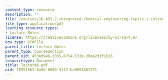 ```yaml
---
content_type: resource
description: ''
file: /courses/10-492-2-integrated-chemical-engineering-topics-i-introduction-to-biocatalysis-fall-2004/7895f0b38a9b005091f2bc0091b61271_lecture6.pdf
file_type: application/pdf
learning_resource_types:
- Lecture Notes
license: https://creativecommons.org/licenses/by-nc-sa/4.0/
ocw_type: OCWFile
parent_title: Lecture Notes
parent_type: CourseSection
parent_uid: 453ed948-3355-0754-533e-3bea2d1f1816
resourcetype: Document
title: lecture6.pdf
uid: 7895f0b3-8a9b-0050-91f2-bc0091b61271
---
```

